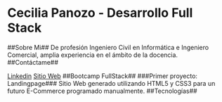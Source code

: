 # Cecilia Panozo - Desarrollo Full Stack
##Sobre Mi##
De profesión Ingeniero Civil en Informática e Ingeniero Comercial, amplia experiencia en el ámbito de la docencia.
##Contáctame##

[Linkedin](www.linkedin.com/in/cecilia-panozo-díaz-80b13b71)
[Sitio Web](www.panozo.cl)
##Bootcamp FullStack##
###Primer proyecto: Landingpage###
Sitio Web generado utilizando HTML5 y CSS3 para un futuro E-Commerce programado manualmente.
##Tecnologías##
